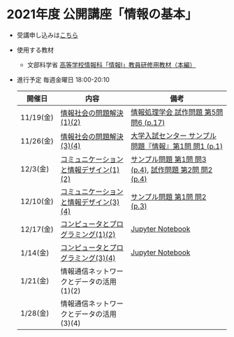 # 2021年度 公開講座「情報の基本」

- 受講申し込みは[こちら](https://www.kit.ac.jp/events/events211119/)

- 使用する教材
  - 文部科学省 [高等学校情報科「情報Ⅰ」教員研修用教材（本編）](https://www.mext.go.jp/a_menu/shotou/zyouhou/detail/1416756.htm)

- 進行予定 毎週金曜日 18:00-20:10
  
  | 開催日 | 内容 | 備考 |
  | --- | --- | --- |
  | 11/19(金)| [情報社会の問題解決(1)(2)](https://github.com/MasahiroAraki/Informatics-I/blob/main/slide/chap01-1.pdf) |[情報処理学会 試作問題 第5問 問6 (p.17)](https://www.ipsj.or.jp/education/9faeag0000012a50-att/sanko2.pdf#page=22)|
  | 11/26(金)| [情報社会の問題解決(3)(4)](https://github.com/MasahiroAraki/Informatics-I/blob/main/slide/chap01-2.pdf) |[大学入試センター サンプル問題『情報』第1問 問1 (p.1)](https://www.dnc.ac.jp/albums/abm.php?f=abm00040365.pdf&n=%E3%82%B5%E3%83%B3%E3%83%97%E3%83%AB%E5%95%8F%E9%A1%8C%EF%BC%88%E6%83%85%E5%A0%B1%EF%BC%89_%E4%BF%AE%E6%AD%A3%E7%89%88.pdf#page=2)|
  | 12/3(金)| [コミュニケーションと情報デザイン(1)(2)](https://github.com/MasahiroAraki/Informatics-I/blob/main/slide/chap02-1.pdf)|[サンプル問題 第1問 問3 (p.4)](https://www.dnc.ac.jp/albums/abm.php?f=abm00040365.pdf&n=%E3%82%B5%E3%83%B3%E3%83%97%E3%83%AB%E5%95%8F%E9%A1%8C%EF%BC%88%E6%83%85%E5%A0%B1%EF%BC%89_%E4%BF%AE%E6%AD%A3%E7%89%88.pdf#page=5), [試作問題 第2問 問2 (p.4)](https://www.ipsj.or.jp/education/9faeag0000012a50-att/sanko2.pdf#page=9)|
  | 12/10(金)|[コミュニケーションと情報デザイン(3)(4)](https://github.com/MasahiroAraki/Informatics-I/blob/main/slide/chap02-2.pdf)|[サンプル問題 第1問 問2 (p.3)](https://www.dnc.ac.jp/albums/abm.php?f=abm00040365.pdf&n=%E3%82%B5%E3%83%B3%E3%83%97%E3%83%AB%E5%95%8F%E9%A1%8C%EF%BC%88%E6%83%85%E5%A0%B1%EF%BC%89_%E4%BF%AE%E6%AD%A3%E7%89%88.pdf#page=4)|
  | 12/17(金)| [コンピュータとプログラミング(1)(2)](https://github.com/MasahiroAraki/Informatics-I/blob/main/slide/chap03-1.pdf) |[Jupyter Notebook](https://github.com/MasahiroAraki/Informatics-I/blob/main/Python/info_I_1.ipynb)|
  | 1/14(金)| [コンピュータとプログラミング(3)(4)](https://github.com/MasahiroAraki/Informatics-I/blob/main/slide/chap03-2.pdf)  |[Jupyter Notebook](https://github.com/MasahiroAraki/Informatics-I/blob/main/Python/info_I_2.ipynb)|
  | 1/21(金)| 情報通信ネットワークとデータの活用(1)(2) ||
  | 1/28(金)| 情報通信ネットワークとデータの活用(3)(4) ||

